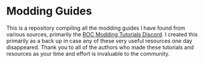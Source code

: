 # **Modding Guides**

This is a repository compiling all the modding guides I have found from various sources, primarily the [ROC Modding Tutorials Discord](https://discord.gg/bA9eQbN7fV). I created this primarily as a back up in case any of these very useful resources one day disappeared. Thank you to all of the authors who made these tutorials and resources as your time and effort is invaluable to the community. 
